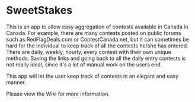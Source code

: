 # SweetStakes

This is an app to allow easy aggregation of contests available in Canada in Canada. 
For example, there are many contests posted on public forums such as RedFlagDeals.com or ContestCanada.net, but it can sometimes be hard for the individual to keep track of all the contests he/she has entered. 
There are daily, weekly, hourly, every contest with their own unique methods. 
Saving the links and going back to all the daily entry contests is not really ideal, since it's a lot of manual work on the users end.

This app will let the user keep track of contests in an elegant and easy manner.

Please view the Wiki for more information.

